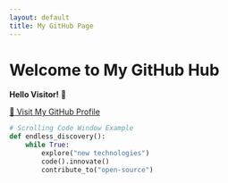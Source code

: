 ```yaml
---
layout: default
title: My GitHub Page
---
```


# Welcome to My GitHub Hub

**Hello Visitor!** 👋

[🔗 Visit My GitHub Profile](https://github.com/your-username)

```python
# Scrolling Code Window Example
def endless_discovery():
    while True:
        explore("new technologies")
        code().innovate()
        contribute_to("open-source")